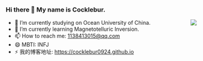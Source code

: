 ### Hi there 👋 My name is Cocklebur.

<img align="right" src="https://github-readme-stats.vercel.app/api?username=cocklebur0924&show_icons=true&icon_color=CE1D2D&text_color=718096&bg_color=ffffff&hide_title=true" />

<!--
**cocklebur0924/cocklebur0924** is a ✨ _special_ ✨ repository because its `README.md` (this file) appears on your GitHub profile.

Here are some ideas to get you started:

- 🔭 I’m currently studying on Ocean University of China.
- 🌱 I’m currently learning Magnetotelluric Inversion.
- 👯 I’m looking to collaborate on ...
- 🤔 I’m looking for help with ...
- 💬 Ask me about ...
- 📫 How to reach me: 1138413015@qq.com
- 😄 Pronouns: ...
- ⚡ Fun fact: ...
-->

- 🔭 I’m currently studying on Ocean University of China.
- 🌱 I’m currently learning Magnetotelluric Inversion.
- 📫 How to reach me: 1138413015@qq.com
- 😄 MBTI: INFJ
- ⚡ 我的博客地址: https://cocklebur0924.github.io

<!-- ![](https://github-readme-stats.vercel.app/api?username=cocklebur0924) -->



